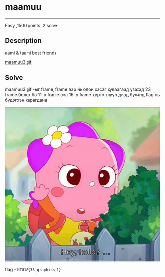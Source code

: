 # maamuu
***
Easy 
,1500 points
,2 solve

## Description
aami & taami best friends

<a href="">maamuu3.gif</a>
## Solve
maamuu3.gif -ыг frame, frame ээр нь олон хэсэг хуваагаад үзэхэд 23 frame болох ба 11-р frame ээс 16-р frame хүртэл
зүүн дээд буланд flag нь бүдэгхэн харагдана

<p align="center">
  <img src="https://github.com/Uz169/HZU18-2023-writeup/blob/main/Round2/Forensic/maamuu/frame_13_delay-0.05s.gif">
</p>

flag - ``` HZU18{33_graphics_1} ```
